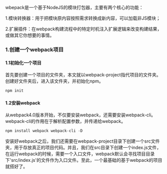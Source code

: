 wbepack是一个基于NodeJS的模块打包器，主要有两个核心的功能：

1.模块转换器：用于把模块原内容按照需求转换成新内容，可以加载非JS模块；

2.扩展插件：在webpack构建流程中的特定时机注入扩展逻辑来改变构建结果，或做其它你想要的事情。

### 1.创建一个webpack项目

#### 1.1初始化一个项目
首先要创建一个项目的文件夹，本文就以webpack-project指代项目的文件夹。创建好文件夹后，进入该文件夹，并初始化npm。
```javascript
npm init
```
#### 1.2安装webpack
从webpack4.0版本开始，不仅要安装webpack，还需要安装webpack-cli。webpack-cli的作用在于解析配置参数，并传递给webpack。
```javascript
npm install webpack webpack-cli -D
```
安装好webpack之后，我们还需要在webpack-project目录下创建一个src文件夹，用于存放真正的项目代码。并且，我们在src目录下创建一个index.js文件，在运行webpack的时候，需要一个入口文件，webpack默认会寻找项目目录下'src/index.js'的文件作为入口文件。至此，一个最基础的基于webpack的项目就搭好了。




